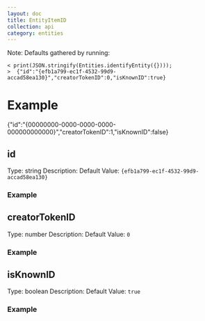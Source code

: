 ```yaml
---
layout: doc
title: EntityItemID
collection: api
category: entities
---
```



Note: Defaults gathered by running:

```
< print(JSON.stringify(Entities.identifyEntity({})));
>  {"id":"{efb1a799-ec1f-4532-99d9-accad58ea130}","creatorTokenID":0,"isKnownID":true}
```

# Example
{"id":"{00000000-0000-0000-0000-000000000000}","creatorTokenID":1,"isKnownID":false}

## id

Type: string
Description:
Default Value: `{efb1a799-ec1f-4532-99d9-accad58ea130}`

### Example

## creatorTokenID

Type: number
Description:
Default Value: `0`

### Example

## isKnownID

Type: boolean
Description:
Default Value: `true`

### Example
